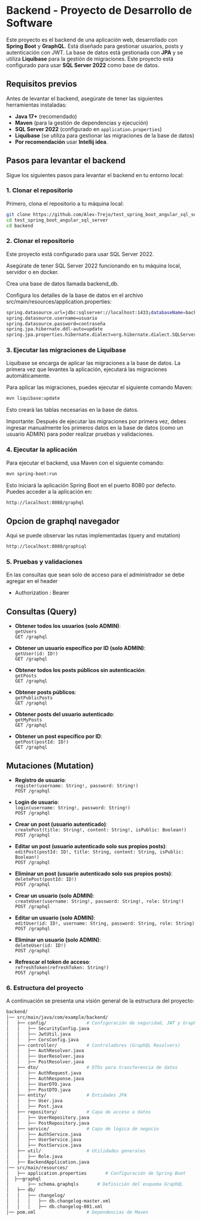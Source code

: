 # Backend - Proyecto de Desarrollo de Software

Este proyecto es el backend de una aplicación web, desarrollado con **Spring Boot** y **GraphQL**. Está diseñado para gestionar usuarios, posts y autenticación con JWT. La base de datos está gestionada con **JPA** y se utiliza **Liquibase** para la gestión de migraciones. Este proyecto está configurado para usar **SQL Server 2022** como base de datos.

## Requisitos previos

Antes de levantar el backend, asegúrate de tener las siguientes herramientas instaladas:

- **Java 17+** (recomendado)
- **Maven** (para la gestión de dependencias y ejecución)
- **SQL Server 2022** (configurado en `application.properties`)
- **Liquibase** (se utiliza para gestionar las migraciones de la base de datos)
- **Por recomendación** usar **Intellij idea**.
## Pasos para levantar el backend

Sigue los siguientes pasos para levantar el backend en tu entorno local:

### 1. Clonar el repositorio

Primero, clona el repositorio a tu máquina local:

```bash
git clone https://github.com/Alex-Trejo/test_spring_boot_angular_sql_server.git
cd test_spring_boot_angular_sql_server
cd backend
```

### 2. Clonar el repositorio
Este proyecto está configurado para usar SQL Server 2022.

Asegúrate de tener SQL Server 2022 funcionando en tu máquina local, servidor o en docker.

Crea una base de datos llamada backend_db.

Configura los detalles de la base de datos en el archivo src/main/resources/application.properties:

```bash
spring.datasource.url=jdbc:sqlserver://localhost:1433;databaseName=backend_db
spring.datasource.username=usuario
spring.datasource.password=contraseña
spring.jpa.hibernate.ddl-auto=update
spring.jpa.properties.hibernate.dialect=org.hibernate.dialect.SQLServerDialect
```

### 3. Ejecutar las migraciones de Liquibase
Liquibase se encarga de aplicar las migraciones a la base de datos. La primera vez que levantes la aplicación, ejecutará las migraciones automáticamente.

Para aplicar las migraciones, puedes ejecutar el siguiente comando Maven:

```bash
mvn liquibase:update
```

Esto creará las tablas necesarias en la base de datos.

Importante: Después de ejecutar las migraciones por primera vez, debes ingresar manualmente los primeros datos en la base de datos (como un usuario ADMIN) para poder realizar pruebas y validaciones.


### 4. Ejecutar la aplicación
Para ejecutar el backend, usa Maven con el siguiente comando:

```bash
mvn spring-boot:run
```

Esto iniciará la aplicación Spring Boot en el puerto 8080 por defecto. Puedes acceder a la aplicación en:

```bash
http://localhost:8080/graphql
```

## Opcion de graphql navegador
Aqui se puede observar las rutas implementadas (query and mutation)
```bash
http://localhost:8080/graphiql
```
### 5. Pruebas y validaciones
En las consultas que sean solo de acceso para el administrador se debe agregar en el header

- Authorization : Bearer <token>

## Consultas (Query)

- **Obtener todos los usuarios (solo ADMIN)**:  
  `getUsers`  
  `GET /graphql`

- **Obtener un usuario específico por ID (solo ADMIN)**:  
  `getUser(id: ID!)`  
  `GET /graphql`

- **Obtener todos los posts públicos sin autenticación**:  
  `getPosts`  
  `GET /graphql`

- **Obtener posts públicos**:  
  `getPublicPosts`  
  `GET /graphql`

- **Obtener posts del usuario autenticado**:  
  `getMyPosts`  
  `GET /graphql`

- **Obtener un post específico por ID**:  
  `getPost(postId: ID!)`  
  `GET /graphql`

## Mutaciones (Mutation)

- **Registro de usuario**:  
  `register(username: String!, password: String!)`  
  `POST /graphql`

- **Login de usuario**:  
  `login(username: String!, password: String!)`  
  `POST /graphql`

- **Crear un post (usuario autenticado)**:  
  `createPost(title: String!, content: String!, isPublic: Boolean!)`  
  `POST /graphql`

- **Editar un post (usuario autenticado solo sus propios posts)**:  
  `editPost(postId: ID!, title: String, content: String, isPublic: Boolean!)`  
  `POST /graphql`

- **Eliminar un post (usuario autenticado solo sus propios posts)**:  
  `deletePost(postId: ID!)`  
  `POST /graphql`

- **Crear un usuario (solo ADMIN)**:  
  `createUser(username: String!, password: String!, role: String!)`  
  `POST /graphql`

- **Editar un usuario (solo ADMIN)**:  
  `editUser(id: ID!, username: String, password: String, role: String)`  
  `POST /graphql`

- **Eliminar un usuario (solo ADMIN)**:  
  `deleteUser(id: ID!)`  
  `POST /graphql`

- **Refrescar el token de acceso**:  
  `refreshToken(refreshToken: String!)`  
  `POST /graphql`



### 6. Estructura del proyecto
A continuación se presenta una visión general de la estructura del proyecto:

```bash
backend/
│── src/main/java/com/example/backend/
│   ├── config/               # Configuración de seguridad, JWT y GraphQL
│   │   ├── SecurityConfig.java
│   │   ├── JwtUtil.java
│   │   ├── CorsConfig.java
│   ├── controller/           # Controladores (GraphQL Resolvers)
│   │   ├── AuthResolver.java
│   │   ├── UserResolver.java
│   │   ├── PostResolver.java
│   ├── dto/                  # DTOs para transferencia de datos
│   │   ├── AuthRequest.java
│   │   ├── AuthResponse.java
│   │   ├── UserDTO.java
│   │   ├── PostDTO.java
│   ├── entity/               # Entidades JPA
│   │   ├── User.java
│   │   ├── Post.java
│   ├── repository/           # Capa de acceso a datos
│   │   ├── UserRepository.java
│   │   ├── PostRepository.java
│   ├── service/              # Capa de lógica de negocio
│   │   ├── AuthService.java
│   │   ├── UserService.java
│   │   ├── PostService.java
│   ├── util/                 # Utilidades generales
│   │   ├── Role.java
│   ├── BackendApplication.java
│── src/main/resources/
│   ├── application.properties       # Configuración de Spring Boot
│  ├──graphql
│   	├── schema.graphqls       # Definición del esquema GraphQL
│   ├── db/
│   │   ├── changelog/
│   │   │   ├── db.changelog-master.xml
│   │   │   ├── db.changelog-001.xml
│── pom.xml                   # Dependencias de Maven
```
